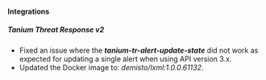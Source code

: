 
#### Integrations

##### Tanium Threat Response v2

- Fixed an issue where the ***tanium-tr-alert-update-state*** did not work as expected for updating a single alert when using API version 3.x.
- Updated the Docker image to: *demisto/lxml:1.0.0.61132*.
